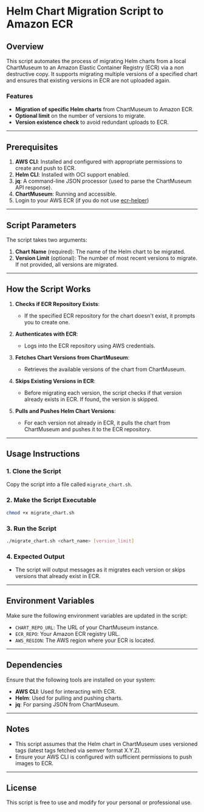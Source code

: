 # Helm Chart Migration Script to Amazon ECR

## Overview

This script automates the process of migrating Helm charts from a local ChartMuseum to an Amazon Elastic Container Registry (ECR) via a non destructive copy. It supports migrating multiple versions of a specified chart and ensures that existing versions in ECR are not uploaded again.

### Features

- **Migration of specific Helm charts** from ChartMuseum to Amazon ECR.
- **Optional limit** on the number of versions to migrate.
- **Version existence check** to avoid redundant uploads to ECR.

---

## Prerequisites

1. **AWS CLI**: Installed and configured with appropriate permissions to create and push to ECR.
2. **Helm CLI**: Installed with OCI support enabled.
3. **jq**: A command-line JSON processor (used to parse the ChartMuseum API response).
4. **ChartMuseum**: Running and accessible.
5. Login to your AWS ECR (if you do not use [ecr-helper](https://github.com/awslabs/amazon-ecr-credential-helper))

---

## Script Parameters

The script takes two arguments:

1. **Chart Name** (required): The name of the Helm chart to be migrated.
2. **Version Limit** (optional): The number of most recent versions to migrate. If not provided, all versions are migrated.

---

## How the Script Works

1. **Checks if ECR Repository Exists**:
   - If the specified ECR repository for the chart doesn't exist, it prompts you to create one.

2. **Authenticates with ECR**:
   - Logs into the ECR repository using AWS credentials.

3. **Fetches Chart Versions from ChartMuseum**:
   - Retrieves the available versions of the chart from ChartMuseum.

4. **Skips Existing Versions in ECR**:
   - Before migrating each version, the script checks if that version already exists in ECR. If found, the version is skipped.

5. **Pulls and Pushes Helm Chart Versions**:
   - For each version not already in ECR, it pulls the chart from ChartMuseum and pushes it to the ECR repository.

---

## Usage Instructions

### 1. Clone the Script

Copy the script into a file called `migrate_chart.sh`.

### 2. Make the Script Executable

```bash
chmod +x migrate_chart.sh
```

### 3. Run the Script

```bash
./migrate_chart.sh <chart_name> [version_limit]
```

### 4. Expected Output

- The script will output messages as it migrates each version or skips versions that already exist in ECR.

---

## Environment Variables

Make sure the following environment variables are updated in the script:

- `CHART_REPO_URL`: The URL of your ChartMuseum instance.
- `ECR_REPO`: Your Amazon ECR registry URL.
- `AWS_REGION`: The AWS region where your ECR is located.

---

## Dependencies

Ensure that the following tools are installed on your system:

- **AWS CLI**: Used for interacting with ECR.
- **Helm**: Used for pulling and pushing charts.
- **jq**: For parsing JSON from ChartMuseum.

---

## Notes

- This script assumes that the Helm chart in ChartMuseum uses versioned tags (latest tags fetched via semver format X.Y.Z).
- Ensure your AWS CLI is configured with sufficient permissions to push images to ECR.

---

## License

This script is free to use and modify for your personal or professional use.
